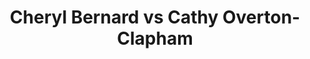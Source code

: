 ---
title: Cheryl Bernard vs Cathy Overton-Clapham
player1:
  name: Bernard, Cheryl
  percent: 67
  wins: 1
  losses: 2
player2:
  name: Overton-Clapham, Cathy
  percent: 66
  wins: 2
  losses: 1
games:
- player1:
    team: AB
    position: Fourth
    percent: 85
    win: 1
    loss: 0
  player2:
    team: CA
    position: Third
    percent: 63
    win: 0
    loss: 1
  event: Hearts
  year: 1996
  draw: Round Robin(8)
  score: AB 9 - CA 6
- player1:
    team: AB
    position: Fourth
    percent: 57
    win: 0
    loss: 1
  player2:
    team: MB
    position: Third
    percent: 66
    win: 1
    loss: 0
  event: Hearts
  year: 2007
  draw: Round Robin(14)
  score: AB 3 - MB 10
- player1:
    team: AB
    position: Fourth
    percent: 52
    win: 0
    loss: 1
  player2:
    team: CA
    position: Third
    percent: 73
    win: 1
    loss: 0
  event: Hearts
  year: 2009
  draw: Round Robin(2)
  score: AB 3 - CA 9
- player1:
    team: BERN
    position: Fourth
    percent: 80
    win: 1
    loss: 0
  player2:
    team: JONE
    position: Third
    percent: 85
    win: 0
    loss: 1
  event: Trials (Women)
  year: 2009
  draw: Round Robin(6)
  score: BERN 8 - JONE 5
---